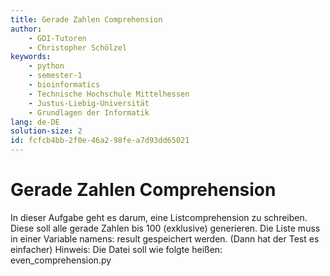 ```yaml
---
title: Gerade Zahlen Comprehension
author:
    - GDI-Tutoren
    - Christopher Schölzel
keywords:
    - python
    - semester-1
    - bioinformatics
    - Technische Hochschule Mittelhessen
    - Justus-Liebig-Universität
    - Grundlagen der Informatik
lang: de-DE
solution-size: 2
id: fcfcb4bb-2f0e-46a2-98fe-a7d93dd65021
---
```


# Gerade Zahlen Comprehension

In dieser Aufgabe geht es darum, eine Listcomprehension zu schreiben.
Diese soll alle gerade Zahlen bis 100 (exklusive) generieren.
Die Liste muss in einer Variable namens: result gespeichert werden. (Dann hat der Test es einfacher)
Hinweis: Die Datei soll wie folgte heißen: even_comprehension.py